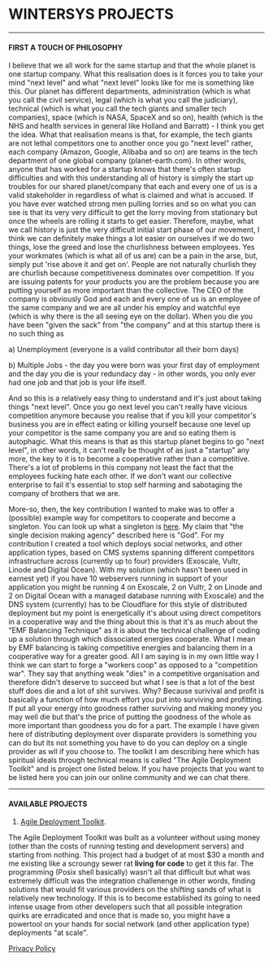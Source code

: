 # WINTERSYS PROJECTS
--------------------

#### FIRST A TOUCH OF PHILOSOPHY

I believe that we all work for the same startup and that the whole planet is one startup company. What this realisation does is it forces you to take your mind "next level" and what "next level" looks like for me is something like this. Our planet has different departments, administration (which is what you call the civil service), legal (which is what you call the judiciary), technical (which is what you call the tech giants and smaller tech companies), space (which is NASA, SpaceX and so on), health (which is the NHS and health services in general like Holland and Barratt) - I think you get the idea. What that realisation means is that, for example, the tech giants are not lethal competitors one to another once you go "next level" rather, each company (Amazon, Google, Alibaba and so on) are teams in the tech department of one global company (planet-earth.com). In other words, anyone that has worked for a startup knows that there's often startup difficulties and with this understanding all of history is simply the start up troubles for our shared planet/company that each and every one of us is a valid stakeholder in regardless of what is claimed and what is accused. If you have ever watched strong men pulling lorries and so on what you can see is that its very very difficult to get the lorry moving from stationary but once the wheels are rolling it starts to get easier. Therefore, maybe, what we call history is just the very difficult initial start phase of our movement, I think we can definitely make things a lot easier on ourselves if we do two things, lose the greed and lose the churlishness between employees. Yes your workmates (which is what all of us are) can be a pain in the arse, but, simply put 'rise above it and get on'. People are not naturally churlish they are churlish because competitiveness dominates over competition. If you are issuing patents for your products you are the problem because you are putting yourself as more important than the collective. The CEO of the company is obviously God and each and every one of us is an employee of the same company and we are all under his employ and watchful eye (which is why there is the all seeing eye on the dollar). When you die you have been "given the sack" from "the company" and at this startup there is no such thing as  

a) Unemployment (everyone is a valid contributor all their born days)  

b) Multiple Jobs - the day you were born was your first day of employment and the day you die is your redundacy day - in other words, you only ever had one job and that job is your life itself. 

And so this is a relatively easy thing to understand and it's just about taking things "next level". Once you go next level you can't really have vicious competition anymore because you realise that if you kill your competitor's business you are in effect eating or killing yourself because one level up your competitor is the same company you are and so eating them is autophagic. What this means is that as this startup planet begins to go "next level", in other words, it can't really be thought of as just a "startup" any more, the key to it is to become a cooperative rather than a competitive. There's a lot of problems in this company not least the fact that the employees fucking hate each other. If we don't want our collective enterprise to fail it's essential to stop self harming and sabotaging the company of brothers that we are.  

More-so, then, the key contribution I wanted to make was to offer a (possible) example way for competitors to cooperate and become a singleton. You can look up what a singleton is [here](https://nickbostrom.com/fut/singleton). My claim that "the single decision making agency" described here is "God". For my contribution I created a tool which deploys social networks, and other application types, based on CMS systems spanning different competitors infrastructure across (currently up to four) providers (Exoscale, Vultr, Linode and Digital Ocean). With my solution (which hasn't been used in earnest yet) if you have 10 webservers running in support of your application you might be running 4 on Exoscale, 2 on Vultr, 2 on Linode and 2 on Digital Ocean with a managed database running with Exoscale) and the DNS system (currently) has to be Cloudflare for this style of distributed deployment but my point is energetically it's about using direct competitors in a cooperative way and the thing about this is that it's as much about the "EMF Balancing Technique" as it is about the technical challenge of coding up a solution through which dissociated energies cooperate. What I mean by EMF balancing is taking competitive energies and balancing them in a cooperative way for a greater good. All I am saying is in my own little way I think we can start to forge a "workers coop" as opposed to a "competition war". They say that anything weak "dies" in a competitive organisation and therefore didn't deserve to succeed but what I see is that a lot of the best stuff does die and a lot of shit survives. Why? Because surivival and profit is basically a function of how much effort you put into surviving and profitting. If put all your energy into goodness rather surviving and making money you may well die but that's the price of putting the goodness of the whole as more important than goodness you do for a part. The example I have given here of distributing deployment over disparate providers is something you can do but its not something you have to do you can deploy on a single provider as wll if you choose to. The toolkit I am describing here which has spiritual ideals through technical means is called "The Agile Deployment Toolkit" and is project one listed below. If you have projects that you want to be listed here you can join our online community and we can chat there. 

----------------------------

#### AVAILABLE PROJECTS

1. [Agile Deployment Toolkit](<Agile Deployment Toolkit/ADT.md>).

The Agile Deployment Toolkit was built as a volunteer without using money (other than the costs of running testing and development servers) and starting from nothing. This project had a budget of at most $30 a month and me existing like a scroungy sewer rat **living for code** to get it this far. The programming (Posix shell basically) wasn't all that difficult but what was extremely difficult was the integration challenenge in other words, finding solutions that would fit various providers on the shifting sands of what is relatively new technology. If this is to become established its going to need intense usage from other developers such that all possible integration quirks are erradicated and once that is made so, you might have a powertool on your hands for social network (and other application type) deployments "at scale". 





[Privacy Policy](https://www.freeprivacypolicy.com/live/24a200af-0b6d-4be5-8bd0-6022ab80ba59)
